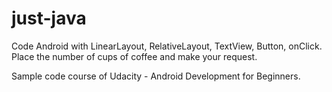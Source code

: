 # just-java
Code Android with LinearLayout, RelativeLayout, TextView, Button, onClick. Place the number of cups of coffee and make your request.

Sample code course of Udacity - Android Development for Beginners.
